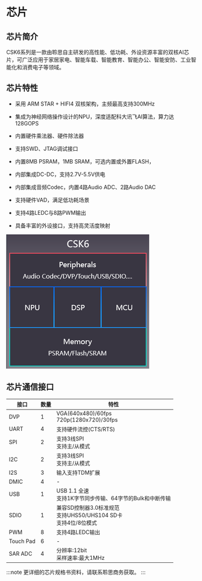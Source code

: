 # 芯片

## 芯片简介

CSK6系列是一款由聆思自主研发的高性能、低功耗、外设资源丰富的双核AI芯片，可广泛应用于家居家电、智能车载、智能教育、智能办公、智能安防、工业智能化和消费电子等领域。

## 芯片特性


* 采用 ARM STAR + HIFI4 双核架构，主频最高支持300MHz


* 集成为神经网络操作设计的NPU，深度适配科大讯飞AI算法，算力达128GOPS


* 内置硬件乘法器、硬件除法器


* 支持SWD、JTAG调试接口


* 内置8MB PSRAM，1MB SRAM，可选内置或外置FLASH，


* 内部集成DC-DC，支持2.7V-5.5V供电


* 内部集成音频Codec，内置4路Audio ADC、2路Audio DAC


* 支持硬件VAD，满足低功耗场景


* 支持4路LEDC与8路PWM输出


* 具备丰富的外设接口，支持高灵活度映射

![image](./images/chips/chip_arch.png)


## 芯片通信接口

| 接口 | 数量 | 特性 |
| ---- | ---- | --------------------- |
| DVP | 1 | VGA(640x480)/60fps <br/> 720p(1280x720)/30fps |
| UART| 4 | 支持硬件流控(CTS/RTS) |
| SPI | 2 | 支持3线SPI <br/> 支持主/从模式 |
| I2C | 2 | 支持3线SPI <br/> 支持主/从模式 |
| I2S | 3 | 输入支持TDM扩展 |
| DMIC | 4 | - |
| USB | 1 |USB 1.1 全速 <br/> 支持1K字节同步传输、64字节的Bulk和中断传输 |
| SDIO | 1 | 兼容SD控制器3.0标准规范 <br/> 支持UHS50/UHS104 SD卡 <br/> 支持4位/8位模式|
| PWM | 8 | 支持4路LEDC输出 |
| Touch Pad | 6 | - |
| SAR ADC | 4 | 分辨率:12bit <br/> 采样速率:最大1MHz |


:::note
更详细的芯片规格书资料，请联系聆思商务获取。
:::